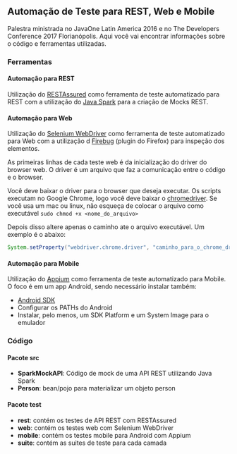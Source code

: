 ## Automação de Teste para REST, Web e Mobile

Palestra ministrada no JavaOne Latin America 2016 e no The Developers Conference 2017 Florianópolis.
Aqui você vai encontrar informações sobre o código e ferramentas utilizadas.

### Ferramentas

#### Automação para REST
Utilização do [RESTAssured](https://github.com/rest-assured/rest-assured) como ferramenta de teste automatizado para REST com a utilização do [Java Spark](http://sparkjava.com) para a criação de Mocks REST.

#### Automação para Web
Utilização do [Selenium WebDriver](http://docs.seleniumhq.org) como ferramenta de teste automatizado para Web com a utilização d [Firebug](http://getfirebug.com) (plugin do Firefox) para inspeção dos elementos.

As primeiras linhas de cada teste web é da inicialização do driver do browser web. O driver é um arquivo que faz a comunicação entre o código e o browser.

Você deve baixar o driver para o browser que deseja executar. Os scripts executam no Google Chrome, logo você deve baixar o [chromedriver](https://sites.google.com/a/chromium.org/chromedriver/). Se você usa um mac ou linux, não esqueça de colocar o arquivo como executável ```sudo chmod +x <nome_do_arquivo>```

Depois disso altere apenas o caminho ate o arquivo executável. Um exemplo é o abaixo:

```java
System.setProperty("webdriver.chrome.driver", "caminho_para_o_chrome_driver");
```

#### Automação para Mobile
Utilização do [Appium](http://appium.io) como ferramenta de teste automatizado para Mobile.
O foco é em um app Android, sendo necessário instalar também:
* [Android SDK](https://developer.android.com/studio/index.html)
* Configurar os PATHs do Android
* Instalar, pelo menos, um SDK Platform e um System Image para o emulador

### Código

#### Pacote src
* __SparkMockAPI__: Código de mock de uma API REST utilizando Java Spark
* __Person__: bean/pojo para materializar um objeto person

#### Pacote test

* __rest__: contém os testes de API REST com RESTAssured
* __web__: contém os testes web com Selenium WebDriver
* __mobile__: contém os testes mobile para Android com Appium
* __suite__: contém as suites de teste para cada camada
